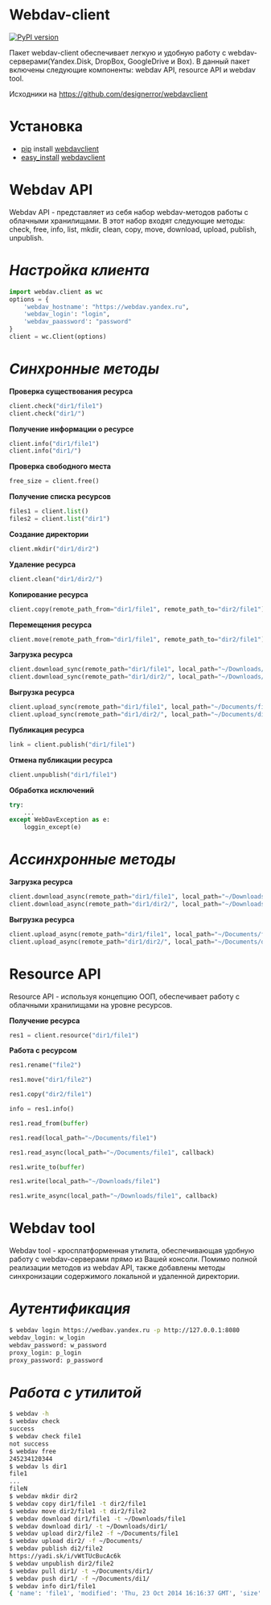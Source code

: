 Webdav-client
===========
[![PyPI version](https://badge.fury.io/py/webdavclient.svg)](http://badge.fury.io/py/webdavclient)

Пакет webdav-client обеспечивает легкую и удобную работу с webdav-серверами(Yandex.Disk, DropBox, GoogleDrive и Box).
В данный пакет включены следующие компоненты: webdav API, resource API и webdav tool.

Исходники на https://github.com/designerror/webdavclient

Установка
===
* [pip](https://pypi.python.org/pypi/pip/) install [webdavclient](https://pypi.python.org/pypi/webdavclient)
* [easy_install](https://pypi.python.org/pypi/setuptools) [webdavclient](https://pypi.python.org/pypi/webdavclient)

Webdav API
===

Webdav API - представляет из себя набор webdav-методов работы с облачными хранилищами. В этот набор входят следующие методы: check, free, info, list, mkdir, clean, copy, move, download, upload, publish, unpublish.

*Настройка клиента*
=
```python
import webdav.client as wc
options = {
    'webdav_hostname': "https://webdav.yandex.ru",
    'webdav_login': "login",
    'webdav_paassword': "password"
}
client = wc.Client(options)
```

*Синхронные методы*
=

**Проверка существования ресурса**

```python
client.check("dir1/file1")
client.check("dir1/")
```

**Получение информации о ресурсе**

```python
client.info("dir1/file1")
client.info("dir1/")
```

**Проверка свободного места**

```python
free_size = client.free()
```

**Получение списка ресурсов**

```python
files1 = client.list()
files2 = client.list("dir1")
```

**Создание директории**

```python
client.mkdir("dir1/dir2")
```

**Удаление ресурса**

```python
client.clean("dir1/dir2/")
```

**Копирование ресурса**

```python
client.copy(remote_path_from="dir1/file1", remote_path_to="dir2/file1")
```

**Перемещения ресурса**

```python
client.move(remote_path_from="dir1/file1", remote_path_to="dir2/file1")
```

**Загрузка ресурса**

```python
client.download_sync(remote_path="dir1/file1", local_path="~/Downloads/file1")
client.download_sync(remote_path="dir1/dir2/", local_path="~/Downloads/dir2/")
```

**Выгрузка ресурса**

```python
client.upload_sync(remote_path="dir1/file1", local_path="~/Documents/file1")
client.upload_sync(remote_path="dir1/dir2/", local_path="~/Documents/dir2/")
```

**Публикация ресурса**

```python
link = client.publish("dir1/file1")
```

**Отмена публикации ресурса**

```python
client.unpublish("dir1/file1")
```

**Обработка исключений**

```python
try:
    ...
except WebDavException as e:
    loggin_except(e)
```

*Ассинхронные методы*
=

**Загрузка ресурса**

```python
client.download_async(remote_path="dir1/file1", local_path="~/Downloads/file1", callback=callback)
client.download_async(remote_path="dir1/dir2/", local_path="~/Downloads/dir2/", callback=callback)
```

**Выгрузка ресурса**

```python
client.upload_async(remote_path="dir1/file1", local_path="~/Documents/file1", callback=callback)
client.upload_async(remote_path="dir1/dir2/", local_path="~/Documents/dir2/", callback=callback)
```

Resource API
===

Resource API - используя концепцию ООП, обеспечивает работу с облачными хранилищами на уровне ресурсов.

**Получение ресурса**

```python
res1 = client.resource("dir1/file1")
```

**Работа с ресурсом**

```python
res1.rename("file2")

res1.move("dir1/file2")

res1.copy("dir2/file1")

info = res1.info()

res1.read_from(buffer)

res1.read(local_path="~/Documents/file1")

res1.read_async(local_path="~/Documents/file1", callback)

res1.write_to(buffer)

res1.write(local_path="~/Downloads/file1")

res1.write_async(local_path="~/Downloads/file1", callback)
```

Webdav tool
===

Webdav tool - кросплатформенная утилита, обеспечивающая удобную работу с webdav-серверами прямо из Вашей консоли. Помимо полной реализации методов из webdav API, также добавлены методы синхронизации содержимого локальной и удаленной директории.

*Аутентификация*
=

```bash
$ webdav login https://wedbav.yandex.ru -p http://127.0.0.1:8080
webdav_login: w_login
webdav_password: w_password
proxy_login: p_login
proxy_password: p_password
```

*Работа с утилитой*
=
```bash
$ webdav -h
$ webdav check
success
$ webdav check file1
not success
$ webdav free
245234120344
$ webdav ls dir1
file1
...
fileN
$ webdav mkdir dir2
$ webdav copy dir1/file1 -t dir2/file1
$ webdav move dir2/file1 -t dir2/file2
$ webdav download dir1/file1 -t ~/Downloads/file1
$ webdav download dir1/ -t ~/Downloads/dir1/
$ webdav upload dir2/file2 -f ~/Documents/file1
$ webdav upload dir2/ -f ~/Documents/
$ webdav publish di2/file2
https://yadi.sk/i/vWtTUcBucAc6k
$ webdav unpublish dir2/file2
$ webdav pull dir1/ -t ~/Documents/dir1/
$ webdav push dir1/ -f ~/Documents/di1/
$ webdav info dir1/file1
{ 'name': 'file1', 'modified': 'Thu, 23 Oct 2014 16:16:37 GMT', 'size': '3460064', 'created': '2014-10-23T16:16:37Z'}
```
